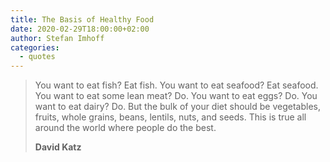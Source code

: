 ```yaml
---
title: The Basis of Healthy Food
date: 2020-02-29T18:00:00+02:00
author: Stefan Imhoff
categories:
  - quotes
---
```


> You want to eat fish? Eat fish. You want to eat seafood? Eat seafood. You want to eat some lean meat? Do. You want to eat eggs? Do. You want to eat dairy? Do. But the bulk of your diet should be vegetables, fruits, whole grains, beans, lentils, nuts, and seeds. This is true all around the world where people do the best.
>
> **David Katz**
